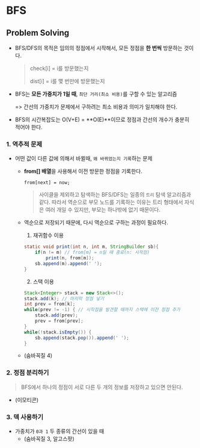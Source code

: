# BFS



## Problem Solving

- BFS/DFS의 목적은 임의의 정점에서 시작해서, 모든 정점을 **한 번씩** 방문하는 것이다.

  > check[i] = i를 방문했는지
  >
  > dist[i] = i를 몇 번만에 방문했는지

- BFS는 **모든 가중치가 1일 때**, `최단 거리(최소 비용)`를 구할 수 있는 알고리즘

  => 간선의 가중치가 문제에서 구하려는 최소 비용과 의미가 일치해야 한다.

- BFS의 시간복잡도는 O(V+E) = **O(E)**이므로 정점과 간선의 개수가 충분히 적어야 한다.



### 1. 역추적 문제

- 어떤 값이 다른 값에 의해서 바뀔때, `왜 바뀌었는지 기록`하는 문제

  - **from[] 배열**을 사용해서 이전 방문한 정점을 기록한다. 

    `from[next] = now;`

    > 사이클을 제외하고 탐색하는 BFS/DFS는 일종의 `트리` 탐색 알고리즘과 같다. 따라서 역순으로 부모 노드를 기록하는 이유는 트리 형태에서 자식은 여러 개일 수 있지만, 부모는 하나밖에 없기 때문이다.

  - 역순으로 저장되기 때문에, 다시 역순으로 구하는 과정이 필요하다.

    1. 재귀함수 이용

    ``` java
    static void print(int n, int m, StringBuilder sb){
        if(n != m) // from[m] = n일 때 종료(n: 시작점)
        	print(n, from[m]);
        sb.append(m).append(' ');
    }
    ```

    2. 스택 이용

    ``` java
    Stack<Integer> stack = new Stack<>();
    stack.add(k); // 마지막 정점 넣기
    int prev = from[k];
    while(prev != -1) { // 시작점을 발견할 때까지 스택에 이전 정점 추가
    	stack.add(prev);
    	prev = from[prev]; 
    }
    while(!stack.isEmpty()) {
    	sb.append(stack.pop()).append(' ');
    }
    ```

  - (숨바꼭질 4)



### 2. 정점 분리하기

> BFS에서 하나의 정점이 서로 다른 두 개의 정보를 저장하고 있으면 안된다.

- (이모티콘)



### 3. 덱 사용하기

- 가중치가 `0과 1` 두 종류의 간선이 있을 때
  - (숨바꼭질 3, 알고스팟)